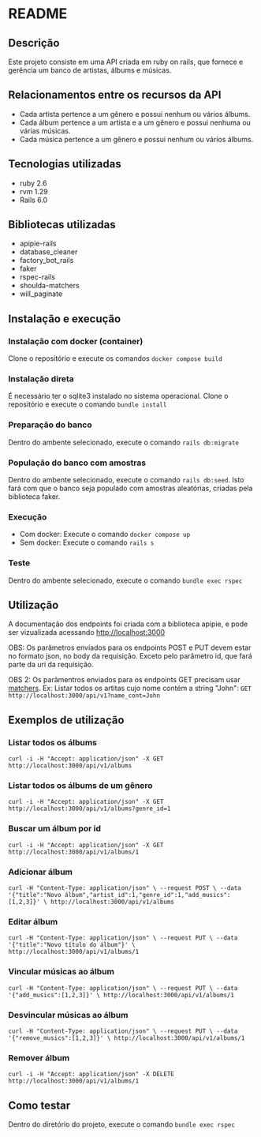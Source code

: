 # README

## Descrição
Este projeto consiste em uma API criada em ruby on rails, que fornece e gerência um banco de artistas, álbums e músicas.

## Relacionamentos entre os recursos da API
* Cada artista pertence a um gênero e possui nenhum ou vários álbums.
* Cada álbum pertence a um artista e a um gênero e possui nenhuma ou várias músicas.
* Cada música pertence a um gênero e possui nenhum ou vários álbums.

## Tecnologias utilizadas
* ruby 2.6
* rvm 1.29
* Rails 6.0

## Bibliotecas utilizadas
* apipie-rails
* database_cleaner
* factory_bot_rails
* faker
* rspec-rails
* shoulda-matchers
* will_paginate

## Instalação e execução

### Instalação com docker (container)
Clone o repositório e execute os comandos `docker compose build`

### Instalação direta
É necessário ter o sqlite3 instalado no sistema operacional.
Clone o repositório e execute o comando `bundle install`

### Preparação do banco
Dentro do ambente selecionado, execute o comando `rails db:migrate`

### População do banco com amostras
Dentro do ambente selecionado, execute o comando `rails db:seed`. Isto fará com que o banco seja populado com amostras aleatórias, criadas pela biblioteca faker.

### Execução
* Com docker: Execute o comando `docker compose up`
* Sem docker: Execute o comando `rails s`

### Teste
Dentro do ambente selecionado, execute o comando `bundle exec rspec`

## Utilização
A documentação dos endpoints foi criada com a biblioteca apipie, e pode ser vizualizada acessando [http://localhost:3000](http://localhost:3000)

OBS: Os parâmetros enviados para os endpoints POST e PUT devem estar no formato json, no body da requisição. Exceto pelo parâmetro id, que fará parte da uri da requisição.

OBS 2: Os parâmentros enviados para os endpoints GET precisam usar [matchers](https://github.com/activerecord-hackery/ransack/wiki/Basic-Searching). 
Ex:
Listar todos os artitas cujo nome contém a string "John": `GET http://localhost:3000/api/v1?name_cont=John`

## Exemplos de utilização

### Listar todos os álbums
`curl -i -H "Accept: application/json" -X GET http://localhost:3000/api/v1/albums`

### Listar todos os álbums de um gênero
`curl -i -H "Accept: application/json" -X GET http://localhost:3000/api/v1/albums?genre_id=1`

### Buscar um álbum por id
`curl -i -H "Accept: application/json" -X GET http://localhost:3000/api/v1/albums/1`

### Adicionar álbum
`curl -H "Content-Type: application/json" \
  --request POST \
  --data '{"title":"Novo álbum","artist_id":1,"genre_id":1,"add_musics":[1,2,3]}' \
  http://localhost:3000/api/v1/albums`
  
### Editar álbum
`curl -H "Content-Type: application/json" \
  --request PUT \
  --data '{"title":"Novo título do álbum"}' \
  http://localhost:3000/api/v1/albums/1`

### Vincular músicas ao álbum
`curl -H "Content-Type: application/json" \
  --request PUT \
  --data '{"add_musics":[1,2,3]}' \
  http://localhost:3000/api/v1/albums/1`
  
 ### Desvincular músicas ao álbum
`curl -H "Content-Type: application/json" \
  --request PUT \
  --data '{"remove_musics":[1,2,3]}' \
  http://localhost:3000/api/v1/albums/1`
  
 ### Remover álbum
 `curl -i -H "Accept: application/json" -X DELETE http://localhost:3000/api/v1/albums/1`
 
 ## Como testar
 Dentro do diretório do projeto, execute o comando `bundle exec rspec`
